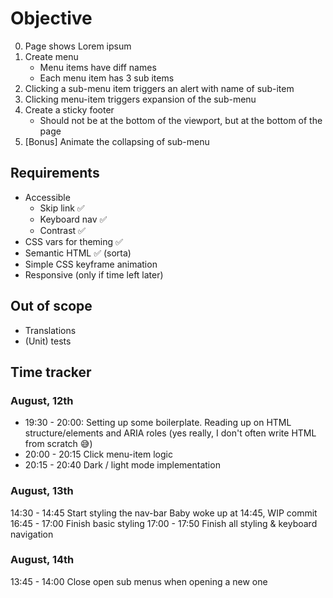 # Objective

0. Page shows Lorem ipsum
1. Create menu
    - Menu items have diff names
    - Each menu item has 3 sub items
2. Clicking a sub-menu item triggers an alert with name of sub-item
3. Clicking menu-item triggers expansion of the sub-menu
4. Create a sticky footer
    - Should not be at the bottom of the viewport, but at the bottom of the page
5. [Bonus] Animate the collapsing of sub-menu

## Requirements

- Accessible
    - Skip link ✅
    - Keyboard nav ✅
    - Contrast ✅
- CSS vars for theming ✅
- Semantic HTML ✅ (sorta)
- Simple CSS keyframe animation
- Responsive (only if time left later)

## Out of scope

- Translations
- (Unit) tests

## Time tracker

### August, 12th
- 19:30 - 20:00: 
Setting up some boilerplate. 
Reading up on HTML structure/elements and ARIA roles (yes really, I don't often write HTML from scratch 😅)
- 20:00 - 20:15
Click menu-item logic
- 20:15 - 20:40
Dark / light mode implementation

### August, 13th
14:30 - 14:45
Start styling the nav-bar
Baby woke up at 14:45, WIP commit
16:45 - 17:00
Finish basic styling
17:00 - 17:50
Finish all styling & keyboard navigation

### August, 14th
13:45 - 14:00
Close open sub menus when opening a new one
